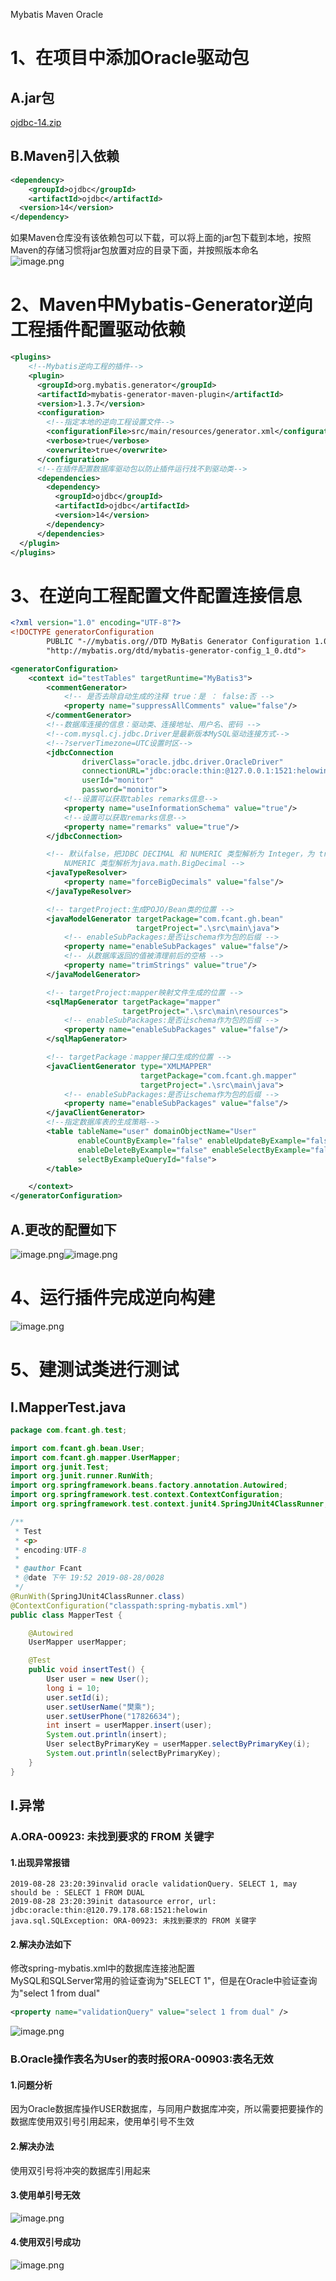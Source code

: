 Mybatis Maven Oracle
<a name="DF6SR"></a>
# 1、在项目中添加Oracle驱动包
<a name="jMfWZ"></a>
## A.jar包
[ojdbc-14.zip](https://www.yuque.com/attachments/yuque/0/2019/zip/396745/1566991323144-75ac3400-1c29-4074-a345-745447823812.zip?_lake_card=%7B%22uid%22%3A%22rc-upload-1566987903743-7%22%2C%22src%22%3A%22https%3A%2F%2Fwww.yuque.com%2Fattachments%2Fyuque%2F0%2F2019%2Fzip%2F396745%2F1566991323144-75ac3400-1c29-4074-a345-745447823812.zip%22%2C%22name%22%3A%22ojdbc-14.zip%22%2C%22size%22%3A3297835%2C%22type%22%3A%22application%2Fzip%22%2C%22ext%22%3A%22zip%22%2C%22progress%22%3A%7B%22percent%22%3A0%7D%2C%22status%22%3A%22done%22%2C%22percent%22%3A0%2C%22id%22%3A%22zC2EM%22%2C%22card%22%3A%22file%22%7D)

<a name="PdZ2S"></a>
## B.Maven引入依赖

```xml
<dependency>
    <groupId>ojdbc</groupId>
    <artifactId>ojdbc</artifactId>
  <version>14</version>
</dependency>
```
如果Maven仓库没有该依赖包可以下载，可以将上面的jar包下载到本地，按照Maven的存储习惯将jar包放置对应的目录下面，并按照版本命名<br />![image.png](https://cdn.nlark.com/yuque/0/2019/png/396745/1566991523926-10ab5b54-9f6d-43ad-94e6-1e839efd0f7b.png#align=left&display=inline&height=122&originHeight=336&originWidth=1703&size=70560&status=done&style=none&width=619.2727272727273)

<a name="udqMd"></a>
# 2、Maven中Mybatis-Generator逆向工程插件配置驱动依赖

```xml
<plugins>
    <!--Mybatis逆向工程的插件-->
    <plugin>
      <groupId>org.mybatis.generator</groupId>
      <artifactId>mybatis-generator-maven-plugin</artifactId>
      <version>1.3.7</version>
      <configuration>
        <!--指定本地的逆向工程设置文件-->
        <configurationFile>src/main/resources/generator.xml</configurationFile>
        <verbose>true</verbose>
        <overwrite>true</overwrite>
      </configuration>
      <!--在插件配置数据库驱动包以防止插件运行找不到驱动类-->
      <dependencies>
        <dependency>
          <groupId>ojdbc</groupId>
          <artifactId>ojdbc</artifactId>
          <version>14</version>
        </dependency>
      </dependencies>
  </plugin>
</plugins>
```

<a name="r3SuD"></a>
# 3、在逆向工程配置文件配置连接信息

```xml
<?xml version="1.0" encoding="UTF-8"?>
<!DOCTYPE generatorConfiguration
        PUBLIC "-//mybatis.org//DTD MyBatis Generator Configuration 1.0//EN"
        "http://mybatis.org/dtd/mybatis-generator-config_1_0.dtd">

<generatorConfiguration>
    <context id="testTables" targetRuntime="MyBatis3">
        <commentGenerator>
            <!-- 是否去除自动生成的注释 true：是 ： false:否 -->
            <property name="suppressAllComments" value="false"/>
        </commentGenerator>
        <!--数据库连接的信息：驱动类、连接地址、用户名、密码 -->
        <!--com.mysql.cj.jdbc.Driver是最新版本MySQL驱动连接方式-->
        <!--?serverTimezone=UTC设置时区-->
        <jdbcConnection
                driverClass="oracle.jdbc.driver.OracleDriver"
                connectionURL="jdbc:oracle:thin:@127.0.0.1:1521:helowin"
                userId="monitor"
                password="monitor">
            <!--设置可以获取tables remarks信息-->
            <property name="useInformationSchema" value="true"/>
            <!--设置可以获取remarks信息-->
            <property name="remarks" value="true"/>
        </jdbcConnection>

        <!-- 默认false，把JDBC DECIMAL 和 NUMERIC 类型解析为 Integer，为 true时把JDBC DECIMAL 和
            NUMERIC 类型解析为java.math.BigDecimal -->
        <javaTypeResolver>
            <property name="forceBigDecimals" value="false"/>
        </javaTypeResolver>

        <!-- targetProject:生成POJO/Bean类的位置 -->
        <javaModelGenerator targetPackage="com.fcant.gh.bean"
                            targetProject=".\src\main\java">
            <!-- enableSubPackages:是否让schema作为包的后缀 -->
            <property name="enableSubPackages" value="false"/>
            <!-- 从数据库返回的值被清理前后的空格 -->
            <property name="trimStrings" value="true"/>
        </javaModelGenerator>

        <!-- targetProject:mapper映射文件生成的位置 -->
        <sqlMapGenerator targetPackage="mapper"
                         targetProject=".\src\main\resources">
            <!-- enableSubPackages:是否让schema作为包的后缀 -->
            <property name="enableSubPackages" value="false"/>
        </sqlMapGenerator>

        <!-- targetPackage：mapper接口生成的位置 -->
        <javaClientGenerator type="XMLMAPPER"
                             targetPackage="com.fcant.gh.mapper"
                             targetProject=".\src\main\java">
            <!-- enableSubPackages:是否让schema作为包的后缀 -->
            <property name="enableSubPackages" value="false"/>
        </javaClientGenerator>
        <!--指定数据库表的生成策略-->
        <table tableName="user" domainObjectName="User"
               enableCountByExample="false" enableUpdateByExample="false"
               enableDeleteByExample="false" enableSelectByExample="false"
               selectByExampleQueryId="false">
        </table>

    </context>
</generatorConfiguration>
```
<a name="mJ7uY"></a>
## A.更改的配置如下
![image.png](https://cdn.nlark.com/yuque/0/2019/png/396745/1567004681499-a51f1d16-d561-4d4b-8acf-abb2bacf51dd.png#align=left&display=inline&height=211&originHeight=580&originWidth=2104&size=241714&status=done&style=none&width=765.0909090909091)![image.png](https://cdn.nlark.com/yuque/0/2019/png/396745/1566992708301-0ecfb507-2714-4d65-b4ac-232a492805b8.png#align=left&display=inline&height=106&originHeight=292&originWidth=2174&size=113561&status=done&style=none&width=790.5454545454545)

<a name="SEJxx"></a>
# 4、运行插件完成逆向构建
![image.png](https://cdn.nlark.com/yuque/0/2019/png/396745/1566992940938-257d151d-3f4c-45a0-9313-e60663e19770.png#align=left&display=inline&height=749&originHeight=2059&originWidth=3840&size=1270940&status=done&style=none&width=1396.3636363636363)

<a name="94KLs"></a>
# 5、建测试类进行测试
<a name="4aKjO"></a>
## I.MapperTest.java
```java
package com.fcant.gh.test;

import com.fcant.gh.bean.User;
import com.fcant.gh.mapper.UserMapper;
import org.junit.Test;
import org.junit.runner.RunWith;
import org.springframework.beans.factory.annotation.Autowired;
import org.springframework.test.context.ContextConfiguration;
import org.springframework.test.context.junit4.SpringJUnit4ClassRunner;

/**
 * Test
 * <p>
 * encoding:UTF-8
 *
 * @author Fcant
 * @date 下午 19:52 2019-08-28/0028
 */
@RunWith(SpringJUnit4ClassRunner.class)
@ContextConfiguration("classpath:spring-mybatis.xml")
public class MapperTest {

    @Autowired
    UserMapper userMapper;

    @Test
    public void insertTest() {
        User user = new User();
        long i = 10;
        user.setId(i);
        user.setUserName("樊乘");
        user.setUserPhone("17826634");
        int insert = userMapper.insert(user);
        System.out.println(insert);
        User selectByPrimaryKey = userMapper.selectByPrimaryKey(i);
        System.out.println(selectByPrimaryKey);
    }
}

```
<a name="3WQXd"></a>
## I.异常
<a name="NWeHF"></a>
### A.ORA-00923: 未找到要求的 FROM 关键字
<a name="bUm37"></a>
#### 1.出现异常报错
```
2019-08-28 23:20:39invalid oracle validationQuery. SELECT 1, may should be : SELECT 1 FROM DUAL
2019-08-28 23:20:39init datasource error, url: jdbc:oracle:thin:@120.79.178.68:1521:helowin
java.sql.SQLException: ORA-00923: 未找到要求的 FROM 关键字
```

<a name="Nex1j"></a>
#### 2.解决办法如下
修改spring-mybatis.xml中的数据库连接池配置<br />MySQL和SQLServer常用的验证查询为"SELECT 1"，但是在Oracle中验证查询为"select 1 from dual"
```xml
<property name="validationQuery" value="select 1 from dual" />
```
![image.png](https://cdn.nlark.com/yuque/0/2019/png/396745/1567006978406-6b8b3038-f4ce-4100-be26-4e148f72767f.png#align=left&display=inline&height=503&originHeight=1384&originWidth=2703&size=747479&status=done&style=none&width=982.9090909090909)

<a name="mypAl"></a>
### B.Oracle操作表名为User的表时报ORA-00903:表名无效
<a name="7A0Uk"></a>
#### 1.问题分析
因为Oracle数据库操作USER数据库，与同用户数据库冲突，所以需要把要操作的数据库使用双引号引用起来，使用单引号不生效
<a name="Y2Ao1"></a>
#### 2.解决办法
使用双引号将冲突的数据库引用起来
<a name="ChRKZ"></a>
#### 3.使用单引号无效
![image.png](https://cdn.nlark.com/yuque/0/2019/png/396745/1567007528218-38b20c24-b3da-42e8-8169-b10daa6c4c8b.png#align=left&display=inline&height=749&originHeight=2059&originWidth=3840&size=1125708&status=done&style=none&width=1396.3636363636363)
<a name="VM0ac"></a>
#### 4.使用双引号成功
![image.png](https://cdn.nlark.com/yuque/0/2019/png/396745/1567007384319-022deabe-0a42-4757-b173-0c29a3002b30.png#align=left&display=inline&height=749&originHeight=2059&originWidth=3840&size=1134652&status=done&style=none&width=1396.3636363636363)
